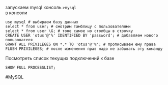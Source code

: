 запускаем mysql консоль
`>mysql`  
в консоли
```mysql
use mysql # выбираем базу данных
select * from user; # смотрим тамблицу с пользователями
select * from user \G; # тоже самое но столбцы в строчку
CREATE USER 'otus'@'%' IDENTIFIED BY 'password'; # добавляем нового пользователя
GRANT ALL PRIVILEGES ON *.* TO 'otus'@'%'; # прописываем ему права
FLUSH PRIVILEGES; # после изменения прав надо не забывать эту команду
```

Посмотреть список текущих подключений к базе
```mysql
SHOW FULL PROCESSLIST;  
```


#MySQL  